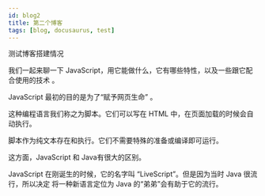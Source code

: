 ```yaml
---
id: blog2
title: 第二个博客
tags: [blog, docusaurus, test]
---
```


测试博客搭建情况

<!--truncate-->

我们一起来聊一下 JavaScript，用它能做什么，它有哪些特性，以及一些跟它配合使用的技术 。

JavaScript 最初的目的是为了“赋予网页生命”  。

这种编程语言我们称之为脚本。它们可以写在 HTML 中，在页面加载的时候会自动执行。

脚本作为纯文本存在和执行。它们不需要特殊的准备或编译即可运行。  

这方面，JavaScript 和 Java有很大的区别。 



JavaScript 在刚诞生的时候，它的名字叫 “LiveScript”。但是因为当时 Java 很流行，所以决定
将一种新语言定位为 Java 的“弟弟”会有助于它的流行。
